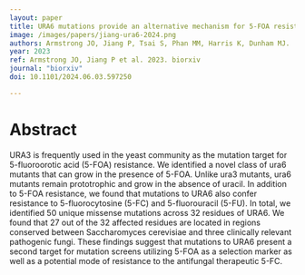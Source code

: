 ```yaml
---
layout: paper
title: URA6 mutations provide an alternative mechanism for 5-FOA resistance in Saccharomyces cerevisiae
image: /images/papers/jiang-ura6-2024.png
authors: Armstrong JO, Jiang P, Tsai S, Phan MM, Harris K, Dunham MJ. 
year: 2023
ref: Armstrong JO, Jiang P et al. 2023. biorxiv
journal: "biorxiv"
doi: 10.1101/2024.06.03.597250

---
```


# Abstract

URA3 is frequently used in the yeast community as the mutation target for 5-fluoroorotic acid (5-FOA) resistance. We identified a novel class of ura6 mutants that can grow in the presence of 5-FOA. Unlike ura3 mutants, ura6 mutants remain prototrophic and grow in the absence of uracil. In addition to 5-FOA resistance, we found that mutations to URA6 also confer resistance to 5-fluorocytosine (5-FC) and 5-fluorouracil (5-FU). In total, we identified 50 unique missense mutations across 32 residues of URA6. We found that 27 out of the 32 affected residues are located in regions conserved between Saccharomyces cerevisiae and three clinically relevant pathogenic fungi. These findings suggest that mutations to URA6 present a second target for mutation screens utilizing 5-FOA as a selection marker as well as a potential mode of resistance to the antifungal therapeutic 5-FC.

